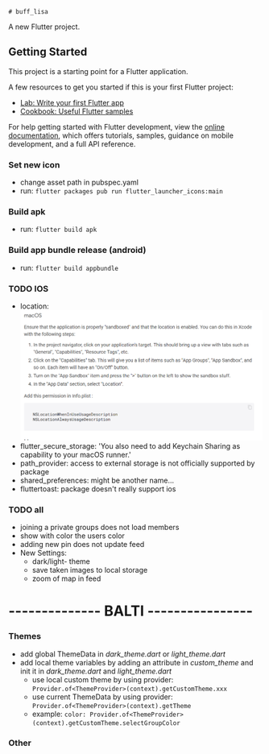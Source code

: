     # buff_lisa

A new Flutter project.

## Getting Started

This project is a starting point for a Flutter application.

A few resources to get you started if this is your first Flutter project:

- [Lab: Write your first Flutter app](https://docs.flutter.dev/get-started/codelab)
- [Cookbook: Useful Flutter samples](https://docs.flutter.dev/cookbook)

For help getting started with Flutter development, view the
[online documentation](https://docs.flutter.dev/), which offers tutorials,
samples, guidance on mobile development, and a full API reference.

### Set new icon
- change asset path in pubspec.yaml
- run: ```flutter packages pub run flutter_launcher_icons:main```
### Build apk
- run: ```flutter build apk```

### Build app bundle release (android)

- run: ```flutter build appbundle```

### TODO IOS 
- location: ![img.png](img.png)
- flutter_secure_storage: 'You also need to add Keychain Sharing as capability to your macOS runner.'
- path_provider: access to external storage is not officially supported by package
- shared_preferences: might be another name...
- fluttertoast: package doesn't really support ios

### TODO all
- joining a private groups does not load members
- show with color the users color
- adding new pin does not update feed
- New Settings:
  - dark/light- theme
  - save taken images to local storage
  - zoom of map in feed

# -------------- BALTI ----------------

### Themes
- add global ThemeData in *dark_theme.dart* or *light_theme.dart*
- add local theme variables by adding an attribute in *custom_theme* and init it in *dark_theme.dart* and *light_theme.dart*
  - use local custom theme by using provider: ```Provider.of<ThemeProvider>(context).getCustomTheme.xxx```
  - use current ThemeData by using provider: ```Provider.of<ThemeProvider>(context).getTheme```
  - example: ```color: Provider.of<ThemeProvider>(context).getCustomTheme.selectGroupColor```

### Other

